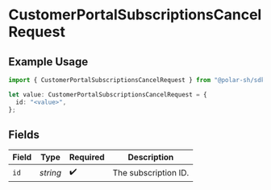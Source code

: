 # CustomerPortalSubscriptionsCancelRequest

## Example Usage

```typescript
import { CustomerPortalSubscriptionsCancelRequest } from "@polar-sh/sdk/models/operations/customerportalsubscriptionscancel.js";

let value: CustomerPortalSubscriptionsCancelRequest = {
  id: "<value>",
};
```

## Fields

| Field                | Type                 | Required             | Description          |
| -------------------- | -------------------- | -------------------- | -------------------- |
| `id`                 | *string*             | :heavy_check_mark:   | The subscription ID. |